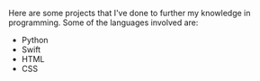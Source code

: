 Here are some projects that I've done to further my knowledge in programming. Some of the languages involved are:
- Python
- Swift
- HTML
- CSS
